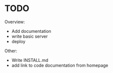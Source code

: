 # TODO


Overview:

- Add documentation
- write basic server
- deploy

Other:

- Write INSTALL.md
- add link to code documentation from homepage
